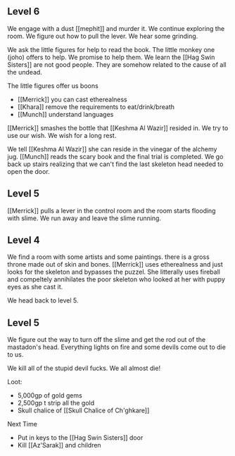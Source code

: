 ## Level 6

We engage with a dust [[mephit]] and murder it. We continue exploring the room. We figure out how to pull the lever. We hear some grinding.

 We ask the little figures for help to read the book. The little monkey one (joho) offers to help. We promise to help them. We learn the [[Hag Swin Sisters]] are not good people. They are somehow related to the cause of all the undead.

The little figures offer us boons
- [[Merrick]] you can cast etherealness
- [[Khara]] remove the requirements to eat/drink/breath
- [[Munch]] understand languages

[[Merrick]] smashes the bottle that [[Keshma Al Wazir]] resided in. We try to use our wish. We wish for a long rest.

We tell [[Keshma Al Wazir]] she can reside in the vinegar of the alchemy jug. [[Munch]] reads the scary book and the final trial is completed. We go back up stairs realizing that we can't find the last skeleton head needed to open the door.

## Level 5

[[Merrick]] pulls a lever in the control room and the room starts flooding with slime. We run away and leave the slime running.

## Level 4

We find a room with some artists and some paintings. there is a gross throne made out of skin and bones. [[Merrick]] uses etherealness and just looks for the skeleton and bypasses the puzzel. She litterally uses fireball and compeltely annihilates the poor skeleton who looked at her with puppy eyes as she cast it.

We head back to level 5.

## Level 5

We figure out the way to turn off the slime and get the rod out of the mastadon's head. Everything lights on fire and some devils come out to die to us.

We kill all of the stupid devil fucks. We all almost die!

Loot:
- 5,000gp of gold gems
- 2,500gp t strip all the gold
- Skull chalice of [[Skull Chalice of Ch'ghkare]]

Next Time
- Put in keys to the [[Hag Swin Sisters]] door
- Kill [[Az'Sarak]] and children